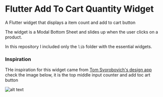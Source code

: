 # Flutter Add To Cart Quantity Widget
A Flutter widget that displays a item count and add to cart button

The widget is a Modal Bottom Sheet and slides up when the user clicks on a product.

In this repository I included only the `lib` folder with the essential widgets.

### Inspiration
THe inspiration for this widget came from [Tom Svorobovich's design app](https://dribbble.com/shots/11401747-Cashier-app)
check the image below, it is the top middle input counter and add toc art button

![alt text](https://cdn.dribbble.com/users/2089341/screenshots/11401747/media/1b805ee02230db0949dc6d285ff1cf3b.png "Flutter Add To Cart Quantity Widget")

